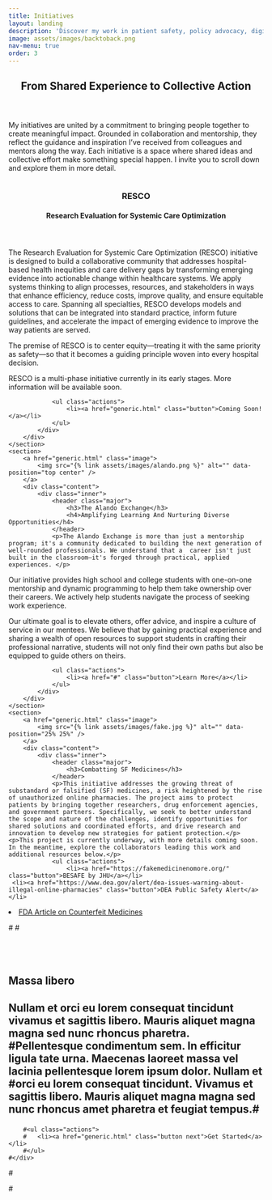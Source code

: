```yaml
---
title: Initiatives
layout: landing
description: 'Discover my work in patient safety, policy advocacy, digital innovation, and mentoring future health professionals.'
image: assets/images/backtoback.png
nav-menu: true
order: 3
---
```


<!-- Main -->
<div id="main">

<!-- One -->
<section id="one">
	<div class="inner">
		<header class="major">
			<h2>From Shared Experience to Collective Action</h2>
		</header>
		<p>My initiatives are united by a commitment to bringing people together to create meaningful impact. Grounded in collaboration and mentorship, they reflect the guidance and inspiration I’ve received from colleagues and mentors along the way. Each initiative is a space where shared ideas and collective effort make something special happen. I invite you to scroll down and explore them in more detail.</p>
	</div>
</section>

<!-- Two -->
<section id="two" class="spotlights">
	<section>
		<a href="generic.html" class="image">
			<img src="{% link assets/images/RESCO-1.png %}" alt="" data-position="center center" />
		</a>
		<div class="content">
			<div class="inner">
				<header class="major">
					<h3>RESCO</h3>
					<h4>Research Evaluation for Systemic Care Optimization</h4>
				</header>
				<p>The Research Evaluation for Systemic Care Optimization (RESCO) initiative is designed to build a collaborative community that addresses hospital-based health inequities and care delivery gaps by transforming emerging evidence into actionable change within healthcare systems. We apply systems thinking to align processes, resources, and stakeholders in ways that enhance efficiency, reduce costs, improve quality, and ensure equitable access to care. Spanning all specialties, RESCO develops models and solutions that can be integrated into standard practice, inform future guidelines, and accelerate the impact of emerging evidence to improve the way patients are served. </p>
	<p>The premise of RESCO is to center equity—treating it with the same priority as safety—so that it becomes a guiding principle woven into every hospital decision.</p>
   <p> RESCO is a multi-phase initiative currently in its early stages. More information will be available soon.</p>

				<ul class="actions">
					<li><a href="generic.html" class="button">Coming Soon!</a></li>
				</ul>
			</div>
		</div>
	</section>
	<section>
		<a href="generic.html" class="image">
			<img src="{% link assets/images/alando.png %}" alt="" data-position="top center" />
		</a>
		<div class="content">
			<div class="inner">
				<header class="major">
					<h3>The Alando Exchange</h3>
					<h4>Amplifying Learning And Nurturing Diverse Opportunities</h4>
				</header>
				<p>The Alando Exchange is more than just a mentorship program; it's a community dedicated to building the next generation of well-rounded professionals. We understand that a  career isn't just built in the classroom—it's forged through practical, applied experiences. </p>

<p>Our initiative provides high school and college students with one-on-one mentorship and dynamic programming to help them take ownership over their careers. We actively help students navigate the process of seeking work experience. </p>

<p>Our ultimate goal is to elevate others, offer advice, and inspire a culture of service in our mentees. We believe that by gaining practical experience and sharing a wealth of open resources to support students in crafting their professional narrative, students will not only find their own paths but also be equipped to guide others on theirs.</p>

				<ul class="actions">
					<li><a href="#" class="button">Learn More</a></li>
				</ul>
			</div>
		</div>
	</section>
	<section>
		<a href="generic.html" class="image">
			<img src="{% link assets/images/fake.jpg %}" alt="" data-position="25% 25%" />
		</a>
		<div class="content">
			<div class="inner">
				<header class="major">
					<h3>Combatting SF Medicines</h3>
				</header>
				<p>This initiative addresses the growing threat of substandard or falsified (SF) medicines, a risk heightened by the rise of unauthorized online pharmacies. The project aims to protect patients by bringing together researchers, drug enforcement agencies, and government partners. Specifically, we seek to better understand the scope and nature of the challenges, identify opportunities for shared solutions and coordinated efforts, and drive research and innovation to develop new strategies for patient protection.</p>
	<p>This project is currently underway, with more details coming soon. In the meantime, explore the collaborators leading this work and additional resources below.</p>
				<ul class="actions">
					<li><a href="https://fakemedicinenomore.org/" class="button">BESAFE by JHU</a></li>
	 <li><a href="https://www.dea.gov/alert/dea-issues-warning-about-illegal-online-pharmacies" class="button">DEA Public Safety Alert</a></li>
  <li><a href="https://www.fda.gov/drugs/buying-using-medicine-safely/counterfeit-medicine#:~:text=Counterfeit%20(fake%20or%20falsified)%20medicines,the%20safest%20in%20the%20world." class="button">FDA Article on Counterfeit Medicines</a></li>
				</ul>
			</div>
		</div>
	</section>
</section>

#<!-- Three -->
#<section id="three">
#	<div class="inner">
#		<header class="major">
#			<h2>Massa libero</h2>
#		</header>
#		<p>Nullam et orci eu lorem consequat tincidunt vivamus et sagittis libero. Mauris aliquet magna magna sed nunc rhoncus pharetra. #Pellentesque condimentum sem. In efficitur ligula tate urna. Maecenas laoreet massa vel lacinia pellentesque lorem ipsum dolor. Nullam et #orci eu lorem consequat tincidunt. Vivamus et sagittis libero. Mauris aliquet magna magna sed nunc rhoncus amet pharetra et feugiat tempus.#</p>
		#<ul class="actions">
		#	<li><a href="generic.html" class="button next">Get Started</a></li>
		#</ul>
	#</div>
#</section>

#</div>
